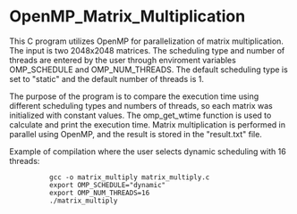 # OpenMP_Matrix_Multiplication

This C program utilizes OpenMP for parallelization of matrix multiplication. The input is two 2048x2048 matrices. The scheduling type and number of threads are entered by the user through enviroment variables OMP_SCHEDULE and OMP_NUM_THREADS. The default scheduling type is set to "static" and the default number of threads is 1. 

The purpose of the program is to compare the execution time using different scheduling types and numbers of threads, so each matrix was initialized with constant values. The omp_get_wtime function is used to calculate and print the execution time. Matrix multiplication is performed in parallel using OpenMP, and the result is stored in the "result.txt" file.


Example of compilation where the user selects dynamic scheduling with 16 threads:

              gcc -o matrix_multiply matrix_multiply.c
              export OMP_SCHEDULE="dynamic"
              export OMP_NUM_THREADS=16
              ./matrix_multiply


